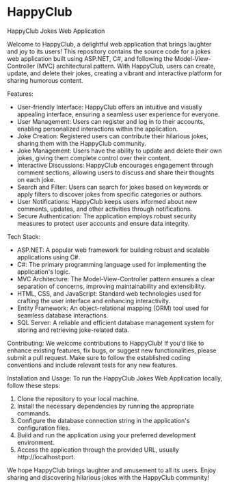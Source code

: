 # HappyClub

HappyClub Jokes Web Application

Welcome to HappyClub, a delightful web application that brings laughter and joy to its users! This repository contains the source code for a jokes web application built using ASP.NET, C#, and following the Model-View-Controller (MVC) architectural pattern. With HappyClub, users can create, update, and delete their jokes, creating a vibrant and interactive platform for sharing humorous content.

Features:
- User-friendly Interface: HappyClub offers an intuitive and visually appealing interface, ensuring a seamless user experience for everyone.
- User Management: Users can register and log in to their accounts, enabling personalized interactions within the application.
- Joke Creation: Registered users can contribute their hilarious jokes, sharing them with the HappyClub community.
- Joke Management: Users have the ability to update and delete their own jokes, giving them complete control over their content.
- Interactive Discussions: HappyClub encourages engagement through comment sections, allowing users to discuss and share their thoughts on each joke.
- Search and Filter: Users can search for jokes based on keywords or apply filters to discover jokes from specific categories or authors.
- User Notifications: HappyClub keeps users informed about new comments, updates, and other activities through notifications.
- Secure Authentication: The application employs robust security measures to protect user accounts and ensure data integrity.

Tech Stack:
- ASP.NET: A popular web framework for building robust and scalable applications using C#.
- C#: The primary programming language used for implementing the application's logic.
- MVC Architecture: The Model-View-Controller pattern ensures a clear separation of concerns, improving maintainability and extensibility.
- HTML, CSS, and JavaScript: Standard web technologies used for crafting the user interface and enhancing interactivity.
- Entity Framework: An object-relational mapping (ORM) tool used for seamless database interactions.
- SQL Server: A reliable and efficient database management system for storing and retrieving joke-related data.

Contributing:
We welcome contributions to HappyClub! If you'd like to enhance existing features, fix bugs, or suggest new functionalities, please submit a pull request. Make sure to follow the established coding conventions and include relevant tests for any new features.

Installation and Usage:
To run the HappyClub Jokes Web Application locally, follow these steps:
1. Clone the repository to your local machine.
2. Install the necessary dependencies by running the appropriate commands.
3. Configure the database connection string in the application's configuration files.
4. Build and run the application using your preferred development environment.
5. Access the application through the provided URL, usually http://localhost:port.

We hope HappyClub brings laughter and amusement to all its users. Enjoy sharing and discovering hilarious jokes with the HappyClub community!
